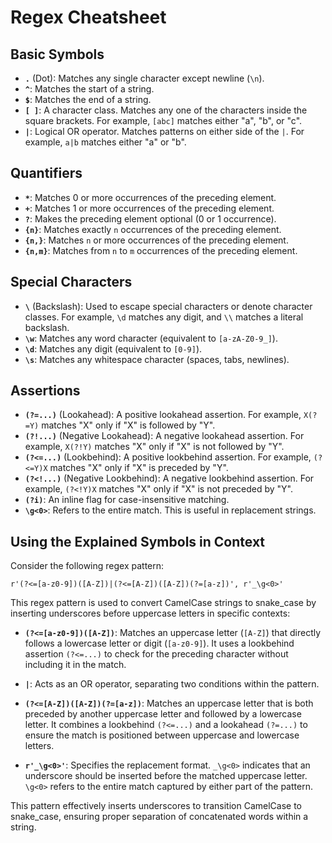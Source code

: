 # **Regex Cheatsheet**

## Basic Symbols

- **`.`** (Dot): Matches any single character except newline (`\n`).
- **`^`**: Matches the start of a string.
- **`$`**: Matches the end of a string.
- **`[ ]`**: A character class. Matches any one of the characters inside the square brackets. For example, `[abc]` matches either "a", "b", or "c".
- **`|`**: Logical OR operator. Matches patterns on either side of the `|`. For example, `a|b` matches either "a" or "b".

## Quantifiers

- **`*`**: Matches 0 or more occurrences of the preceding element.
- **`+`**: Matches 1 or more occurrences of the preceding element.
- **`?`**: Makes the preceding element optional (0 or 1 occurrence).
- **`{n}`**: Matches exactly `n` occurrences of the preceding element.
- **`{n,}`**: Matches `n` or more occurrences of the preceding element.
- **`{n,m}`**: Matches from `n` to `m` occurrences of the preceding element.

## Special Characters

- **`\`** (Backslash): Used to escape special characters or denote character classes. For example, `\d` matches any digit, and `\\` matches a literal backslash.
- **`\w`**: Matches any word character (equivalent to `[a-zA-Z0-9_]`).
- **`\d`**: Matches any digit (equivalent to `[0-9]`).
- **`\s`**: Matches any whitespace character (spaces, tabs, newlines).

## Assertions

- **`(?=...)`** (Lookahead): A positive lookahead assertion. For example, `X(?=Y)` matches "X" only if "X" is followed by "Y".
- **`(?!...)`** (Negative Lookahead): A negative lookahead assertion. For example, `X(?!Y)` matches "X" only if "X" is not followed by "Y".
- **`(?<=...)`** (Lookbehind): A positive lookbehind assertion. For example, `(?<=Y)X` matches "X" only if "X" is preceded by "Y".
- **`(?<!...)`** (Negative Lookbehind): A negative lookbehind assertion. For example, `(?<!Y)X` matches "X" only if "X" is not preceded by "Y".
- **`(?i)`**: An inline flag for case-insensitive matching.
- **`\g<0>`**: Refers to the entire match. This is useful in replacement strings.

## Using the Explained Symbols in Context

Consider the following regex pattern:

```regex
r'(?<=[a-z0-9])([A-Z])|(?<=[A-Z])([A-Z])(?=[a-z])', r'_\g<0>'
```

This regex pattern is used to convert CamelCase strings to snake_case by inserting underscores before uppercase letters in specific contexts:

- **`(?<=[a-z0-9])([A-Z])`**: Matches an uppercase letter (`[A-Z]`) that directly follows a lowercase letter or digit (`[a-z0-9]`). It uses a lookbehind assertion `(?<=...)` to check for the preceding character without including it in the match.

- **`|`**: Acts as an OR operator, separating two conditions within the pattern.

- **`(?<=[A-Z])([A-Z])(?=[a-z])`**: Matches an uppercase letter that is both preceded by another uppercase letter and followed by a lowercase letter. It combines a lookbehind `(?<=...)` and a lookahead `(?=...)` to ensure the match is positioned between uppercase and lowercase letters.

- **`r'_\g<0>'`**: Specifies the replacement format. `_\g<0>` indicates that an underscore should be inserted before the matched uppercase letter. `\g<0>` refers to the entire match captured by either part of the pattern.

This pattern effectively inserts underscores to transition CamelCase to snake_case, ensuring proper separation of concatenated words within a string.